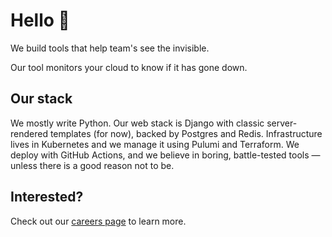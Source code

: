 # Hello 👋

We build tools that help team's see the invisible.

Our tool monitors your cloud to know if it has gone down.

## Our stack

We mostly write Python. Our web stack is Django with classic server-rendered templates (for now), backed by Postgres and Redis. Infrastructure lives in Kubernetes and we manage it using Pulumi and Terraform. We deploy with GitHub Actions, and we believe in boring, battle-tested tools — unless there is a good reason not to be.

## Interested?

Check out our [careers page](https://fogsnitch.com/careers) to learn more.
